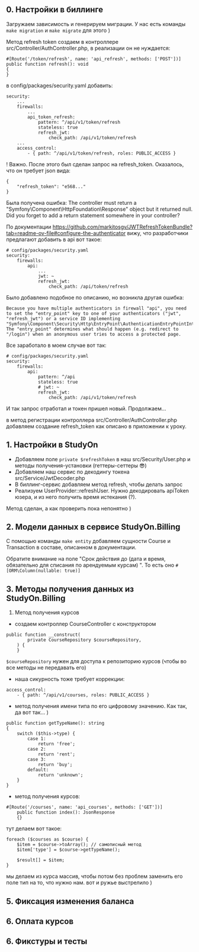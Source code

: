 ## 0. Настройки в биллинге
Загружаем зависимость и генерируем миграции. У нас есть команды `make migration` и `make migrate` для этого )

Метод refresh token создаем в контроллере src/Controller/AuthController.php, в реализации он не нуждается:
```
#[Route('/token/refresh', name: 'api_refresh', methods: ['POST'])]
public function refresh(): void
{
}
```


в config/packages/security.yaml добавить:
```
security:
    ...
    firewalls:
        ...
        api_token_refresh:
            pattern: ^/api/v1/token/refresh
            stateless: true
            refresh_jwt:
                check_path: /api/v1/token/refresh
    ...
    access_control:
        - { path: ^/api/v1/token/refresh, roles: PUBLIC_ACCESS }
```
! Важно. После этого был сделан запрос на refresh_token. Оказалось, что он требует json вида:
```
{
    "refresh_token": "e568..."
}
```
Была получена ошибка: The controller must return a \"Symfony\\Component\\HttpFoundation\\Response\" object but it returned null. Did you forget to add a return statement somewhere in your controller?

По документации https://github.com/markitosgv/JWTRefreshTokenBundle?tab=readme-ov-file#configure-the-authenticator вижу, что разработчики предлагают добавить в api вот такое:
```
# config/packages/security.yaml
security:
    firewalls:
        api:
            ...
            jwt: ~
            refresh_jwt:
                check_path: /api/token/refresh
```
Было добавлено подобное по описанию, но возникла другая ошибка:
```
Because you have multiple authenticators in firewall "api", you need to set the "entry_point" key to one of your authenticators ("jwt", "refresh_jwt") or a service ID implementing "Symfony\Component\Security\Http\EntryPoint\AuthenticationEntryPointInterface". The "entry_point" determines what should happen (e.g. redirect to "/login") when an anonymous user tries to access a protected page.
```
Все заработало в моем случае вот так:
```
# config/packages/security.yaml
security:
    firewalls:
        api:
            pattern: ^/api
            stateless: true
            # jwt: ~
            refresh_jwt:
                check_path: /api/v1/token/refresh
```
И так запрос отработал и токен пришел новый. Продолжаем...

в метод регистрации контроллера src/Controller/AuthController.php добавляем создание refresh_token как описано в приложении к уроку. 

## 1. Настройки в StudyOn

- Добавляем поле `private $refreshToken` в наш src/Security/User.php и методы получения-установки (геттеры-сеттеры 😎)
- Добавляем наш сервис по декодингу токена src/Service/JwtDecoder.php
- В биллинг-сервис добавляем метод refresh, чтобы делать запрос
- Реализуем UserProvider::refreshUser. Нужно декодировать apiToken юзера, и из него получить время истекания (?).

Метод сделан, а как проверить пока непонятно )

## 2. Модели данных в сервисе StudyOn.Billing
С помощью команды `make entity` добавляем сущности Course и Transaction в составе, описанном в документации.

Обратите внимание на поле "Срок действия до (дата и время, обязательно для списания по арендуемым курсам)
". То есть оно `#[ORM\Column(nullable: true)]`

## 3. Методы получения данных из StudyOn.Billing
1. Метод получения курсов
- создаем контроллер CourseController с конструктором 
```
public function __construct(
        private CourseRepository $courseRepository,
    ) {
    }
```
`$courseRepository` нужен для доступа к репозиторию курсов (чтобы во все методы не передавать его)
- наша сикурность тоже требует коррекции:
```
access_control:
    - { path: ^/api/v1/courses, roles: PUBLIC_ACCESS }
```
- метод получения имени типа по его цифровому значению. Как так, да вот так... )
```
public function getTypeName(): string
{
    switch ($this->type) {
        case 1:
            return 'free';
        case 2:
            return 'rent';
        case 3:
            return 'buy';
        default:
            return 'unknown';
    }
}
```
- метод получения курсов:
```
#[Route('/courses', name: 'api_courses', methods: ['GET'])]
    public function index(): JsonResponse
    {}
```
тут делаем вот такое:
```
foreach ($courses as $course) {
    $item = $course->toArray(); // самописный метод
    $item['type'] = $course->getTypeName();

    $result[] = $item;
}
```
мы делаем из курса массив, чтобы потом без проблем заменить его поле тип на то, что нужно нам. вот и ружье выстрелило )

## 5. Фиксация изменения баланса


## 6. Оплата курсов

## 6. Фикстуры и тесты




